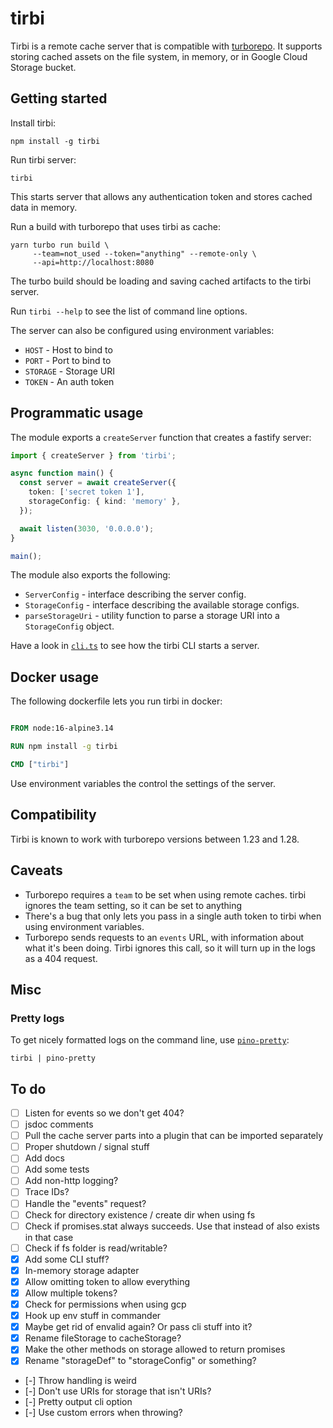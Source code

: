 # tirbi

Tirbi is a remote cache server that is compatible with
[turborepo](https://turborepo.org). It supports storing cached assets on the
file system, in memory, or in Google Cloud Storage bucket.

## Getting started

Install tirbi:

```shell
npm install -g tirbi
```

Run tirbi server:

```shell
tirbi
```

This starts server that allows any authentication token and stores cached data
in memory.

Run a build with turborepo that uses tirbi as cache:

```shell
yarn turbo run build \
     --team=not_used --token="anything" --remote-only \
     --api=http://localhost:8080
```

The turbo build should be loading and saving cached artifacts to the tirbi
server.

Run `tirbi --help` to see the list of command line options.

The server can also be configured using environment variables:

- `HOST` - Host to bind to
- `PORT` - Port to bind to
- `STORAGE` - Storage URI
- `TOKEN` - An auth token

## Programmatic usage

The module exports a `createServer` function that creates a fastify server:

```typescript
import { createServer } from 'tirbi';

async function main() {
  const server = await createServer({
    token: ['secret token 1'],
    storageConfig: { kind: 'memory' },
  });

  await listen(3030, '0.0.0.0');
}

main();
```

The module also exports the following:

- `ServerConfig` - interface describing the server config.
- `StorageConfig` - interface describing the available storage configs.
- `parseStorageUri` - utility function to parse a storage URI into a
  `StorageConfig` object.

Have a look in [`cli.ts`](./src/cli.ts) to see how the tirbi CLI starts a
server.

## Docker usage

The following dockerfile lets you run tirbi in docker:

```dockerfile

FROM node:16-alpine3.14

RUN npm install -g tirbi

CMD ["tirbi"]
```

Use environment variables the control the settings of the server.

## Compatibility

Tirbi is known to work with turborepo versions between 1.23 and 1.28.

## Caveats

- Turborepo requires a `team` to be set when using remote caches. tirbi ignores
  the team setting, so it can be set to anything
- There's a bug that only lets you pass in a single auth token to tirbi when
  using environment variables.
- Turborepo sends requests to an `events` URL, with information about what it's
  been doing. Tirbi ignores this call, so it will turn up in the logs as a 404
  request.

## Misc

### Pretty logs

To get nicely formatted logs on the command line, use
[`pino-pretty`](https://github.com/pinojs/pino-pretty):

```shell
tirbi | pino-pretty
```

## To do

- [ ] Listen for events so we don't get 404?
- [ ] jsdoc comments
- [ ] Pull the cache server parts into a plugin that can be imported separately
- [ ] Proper shutdown / signal stuff
- [ ] Add docs
- [ ] Add some tests
- [ ] Add non-http logging?
- [ ] Trace IDs?
- [ ] Handle the "events" request?
- [ ] Check for directory existence / create dir when using fs
- [ ] Check if promises.stat always succeeds. Use that instead of also exists in
      that case
- [ ] Check if fs folder is read/writable?
- [x] Add some CLI stuff?
- [x] In-memory storage adapter
- [x] Allow omitting token to allow everything
- [x] Allow multiple tokens?
- [x] Check for permissions when using gcp
- [x] Hook up env stuff in commander
- [x] Maybe get rid of envalid again? Or pass cli stuff into it?
- [x] Rename fileStorage to cacheStorage?
- [x] Make the other methods on storage allowed to return promises
- [x] Rename "storageDef" to "storageConfig" or something?
- [-] Throw handling is weird
- [-] Don't use URIs for storage that isn't URIs?
- [-] Pretty output cli option
- [-] Use custom errors when throwing?
